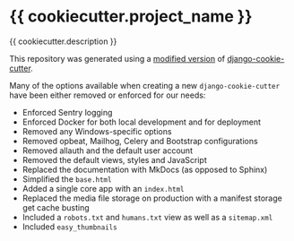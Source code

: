 # {{ cookiecutter.project_name }}

{{ cookiecutter.description }}

This repository was generated using a [modified version](https://github.com/timmyomahony/cookiecutter-django) of [django-cookie-cutter](https://github.com/pydanny/cookiecutter-django). 

Many of the options available when creating a new `django-cookie-cutter` have been either removed or enforced for our needs:

- Enforced Sentry logging
- Enforced Docker for both local development and for deployment
- Removed any Windows-specific options
- Removed opbeat, Mailhog, Celery and Bootstrap configurations
- Removed allauth and the default user account
- Removed the default views, styles and JavaScript
- Replaced the documentation with MkDocs (as opposed to Sphinx)
- Simplified the `base.html`
- Added a single core app with an `index.html`
- Replaced the media file storage on production with a manifest storage get cache busting
- Included a `robots.txt` and `humans.txt` view as well as a `sitemap.xml`
- Included `easy_thumbnails`